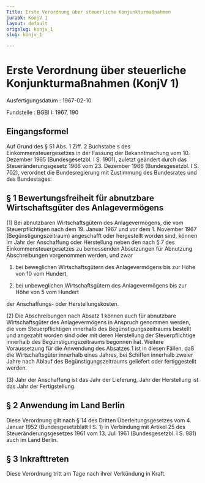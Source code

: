 ```yaml
---
Title: Erste Verordnung über steuerliche Konjunkturmaßnahmen
jurabk: KonjV 1
layout: default
origslug: konjv_1
slug: konjv_1

---
```


# Erste Verordnung über steuerliche Konjunkturmaßnahmen (KonjV 1)

Ausfertigungsdatum
:   1967-02-10

Fundstelle
:   BGBl I: 1967, 190

## Eingangsformel

Auf Grund des § 51 Abs. 1 Ziff. 2 Buchstabe s des
Einkommensteuergesetzes in der Fassung der Bekanntmachung vom 10.
Dezember 1965 (Bundesgesetzbl. I S. 1901), zuletzt geändert durch das
Steueränderungsgesetz 1966 vom 23. Dezember 1966 (Bundesgesetzbl. I S.
702), verordnet die Bundesregierung mit Zustimmung des Bundesrates und
des Bundestages:

## § 1 Bewertungsfreiheit für abnutzbare Wirtschaftsgüter des Anlagevermögens

(1) Bei abnutzbaren Wirtschaftsgütern des Anlagevermögens, die vom
Steuerpflichtigen nach dem 19. Januar 1967 und vor dem 1. November
1967 (Begünstigungszeitraum) angeschafft oder hergestellt worden sind,
können im Jahr der Anschaffung oder Herstellung neben den nach § 7 des
Einkommensteuergesetzes zu bemessenden Absetzungen für Abnutzung
Abschreibungen vorgenommen werden, und zwar

1.  bei beweglichen Wirtschaftsgütern des Anlagevermögens bis zur Höhe von
    10 vom Hundert,


2.  bei unbeweglichen Wirtschaftsgütern des Anlagevermögens bis zur Höhe
    von 5 vom Hundert



der Anschaffungs- oder Herstellungskosten.

(2) Die Abschreibungen nach Absatz 1 können auch für abnutzbare
Wirtschaftsgüter des Anlagevermögens in Anspruch genommen werden, die
vom Steuerpflichtigen innerhalb des Begünstigungszeitraums bestellt
und angezahlt worden sind oder mit deren Herstellung der
Steuerpflichtige innerhalb des Begünstigungszeitraums begonnen hat.
Weitere Voraussetzung für die Anwendung des Absatzes 1 ist in diesen
Fällen, daß die Wirtschaftsgüter innerhalb eines Jahres, bei Schiffen
innerhalb zweier Jahre nach Ablauf des Begünstigungszeitraums
geliefert oder fertiggestellt werden.

(3) Jahr der Anschaffung ist das Jahr der Lieferung, Jahr der
Herstellung ist das Jahr der Fertigstellung.

## § 2 Anwendung im Land Berlin

Diese Verordnung gilt nach § 14 des Dritten Überleitungsgesetzes vom
4\. Januar 1952 (Bundesgesetzblatt I S. 1) in Verbindung mit Artikel 25
des Steueränderungsgesetzes 1961 vom 13. Juli 1961 (Bundesgesetzbl. I
S. 981) auch im Land Berlin.

## § 3 Inkrafttreten

Diese Verordnung tritt am Tage nach ihrer Verkündung in Kraft.


